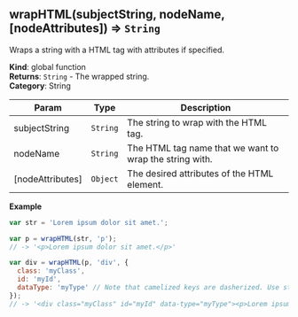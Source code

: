 <a name="wrapHTML"></a>

## wrapHTML(subjectString, nodeName, [nodeAttributes]) ⇒ <code>String</code>
Wraps a string with a HTML tag with attributes if specified.

**Kind**: global function  
**Returns**: <code>String</code> - The wrapped string.  
**Category**: String  

| Param | Type | Description |
| --- | --- | --- |
| subjectString | <code>String</code> | The string to wrap with the HTML tag. |
| nodeName | <code>String</code> | The HTML tag name that we want to wrap the string with. |
| [nodeAttributes] | <code>Object</code> | The desired attributes of the HTML element. |

**Example**  
```js
var str = 'Lorem ipsum dolor sit amet.';

var p = wrapHTML(str, 'p');
// -> '<p>Lorem ipsum dolor sit amet.</p>'

var div = wrapHTML(p, 'div', {
  class: 'myClass',
  id: 'myId',
  dataType: 'myType' // Note that camelized keys are dasherized. Use string format to avoid this action.
});
// -> '<div class="myClass" id="myId" data-type="myType"><p>Lorem ipsum dolor sit amet.</p></div>'
```
